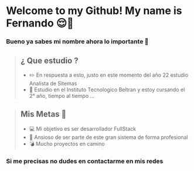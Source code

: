 # Welcome to my Github!  My name is Fernando   :relieved:👋 
### Bueno ya sabes mi nombre ahora lo importante :small_red_triangle_down:

>## ¿ Que estudio ?
>- :pencil2: En respuesta a esto, justo en este momento del año 22 estudio Analista de Sitemas 
>- :stars: Estudio en el Instituto Tecnologico Beltran y estoy cursando el 2° año, tiempo al tiempo  ...





>## Mis Metas :rocket:
>- :computer: Mi objetivo es ser desarrollador FullStack 
>- :flags: Ansioso de ser parte de este gran sistema de forma profesional 
>- :bomb: Mucho proyectos en camino 

### Si me precisas no dudes en contactarme en mis redes 

